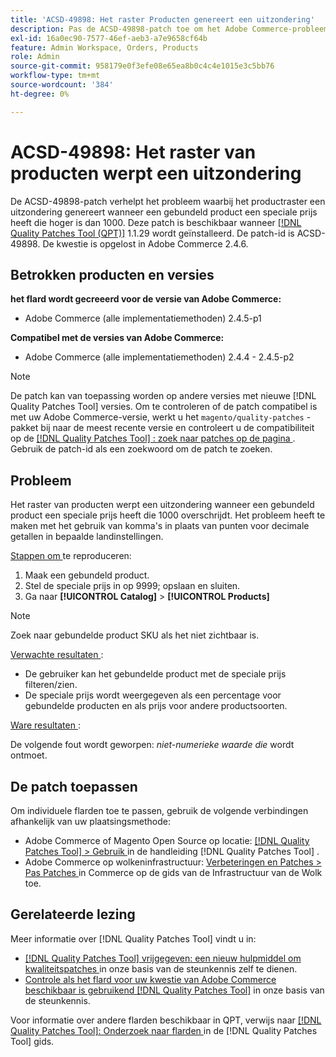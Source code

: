 ```yaml
---
title: 'ACSD-49898: Het raster Producten genereert een uitzondering'
description: Pas de ACSD-49898-patch toe om het Adobe Commerce-probleem op te lossen, waarbij het productraster een uitzondering genereert wanneer een gebundeld product een speciale prijs heeft die hoger is dan 1000.
exl-id: 16a0ec90-7577-46ef-aeb3-a7e9658cf64b
feature: Admin Workspace, Orders, Products
role: Admin
source-git-commit: 958179e0f3efe08e65ea8b0c4c4e1015e3c5bb76
workflow-type: tm+mt
source-wordcount: '384'
ht-degree: 0%

---
```


# ACSD-49898: Het raster van producten werpt een uitzondering

De ACSD-49898-patch verhelpt het probleem waarbij het productraster een uitzondering genereert wanneer een gebundeld product een speciale prijs heeft die hoger is dan 1000. Deze patch is beschikbaar wanneer [[!DNL Quality Patches Tool (QPT)]](/help/announcements/adobe-commerce-announcements/magento-quality-patches-released-new-tool-to-self-serve-quality-patches.md) 1.1.29 wordt geïnstalleerd. De patch-id is ACSD-49898. De kwestie is opgelost in Adobe Commerce 2.4.6.

## Betrokken producten en versies

**het flard wordt gecreeerd voor de versie van Adobe Commerce:**

* Adobe Commerce (alle implementatiemethoden) 2.4.5-p1

**Compatibel met de versies van Adobe Commerce:**

* Adobe Commerce (alle implementatiemethoden) 2.4.4 - 2.4.5-p2

>[!NOTE]
>
>De patch kan van toepassing worden op andere versies met nieuwe [!DNL Quality Patches Tool] versies. Om te controleren of de patch compatibel is met uw Adobe Commerce-versie, werkt u het `magento/quality-patches` -pakket bij naar de meest recente versie en controleert u de compatibiliteit op de [[!DNL Quality Patches Tool] : zoek naar patches op de pagina ](https://experienceleague.adobe.com/tools/commerce-quality-patches/index.html) . Gebruik de patch-id als een zoekwoord om de patch te zoeken.

## Probleem

Het raster van producten werpt een uitzondering wanneer een gebundeld product een speciale prijs heeft die 1000 overschrijdt. Het probleem heeft te maken met het gebruik van komma&#39;s in plaats van punten voor decimale getallen in bepaalde landinstellingen.

<u> Stappen om </u> te reproduceren:

1. Maak een gebundeld product.
1. Stel de speciale prijs in op 9999; opslaan en sluiten.
1. Ga naar **[!UICONTROL Catalog]** > **[!UICONTROL Products]**

>[!NOTE]
>
>Zoek naar gebundelde product SKU als het niet zichtbaar is.

<u> Verwachte resultaten </u>:

* De gebruiker kan het gebundelde product met de speciale prijs filteren/zien.
* De speciale prijs wordt weergegeven als een percentage voor gebundelde producten en als prijs voor andere productsoorten.

<u> Ware resultaten </u>:

De volgende fout wordt geworpen: *niet-numerieke waarde die* wordt ontmoet.

## De patch toepassen

Om individuele flarden toe te passen, gebruik de volgende verbindingen afhankelijk van uw plaatsingsmethode:

* Adobe Commerce of Magento Open Source op locatie: [[!DNL Quality Patches Tool]  > Gebruik ](https://experienceleague.adobe.com/docs/commerce-operations/tools/quality-patches-tool/usage.html) in de handleiding [!DNL Quality Patches Tool] .
* Adobe Commerce op wolkeninfrastructuur: [ Verbeteringen en Patches > Pas Patches ](https://experienceleague.adobe.com/docs/commerce-cloud-service/user-guide/develop/upgrade/apply-patches.html) in Commerce op de gids van de Infrastructuur van de Wolk toe.

## Gerelateerde lezing

Meer informatie over [!DNL Quality Patches Tool] vindt u in:

* [[!DNL Quality Patches Tool]  vrijgegeven: een nieuw hulpmiddel om kwaliteitspatches ](/help/announcements/adobe-commerce-announcements/magento-quality-patches-released-new-tool-to-self-serve-quality-patches.md) in onze basis van de steunkennis zelf te dienen.
* [ Controle als het flard voor uw kwestie van Adobe Commerce beschikbaar is gebruikend  [!DNL Quality Patches Tool]](/help/support-tools/patches-available-in-qpt-tool/check-patch-for-magento-issue-with-magento-quality-patches.md) in onze basis van de steunkennis.

Voor informatie over andere flarden beschikbaar in QPT, verwijs naar [[!DNL Quality Patches Tool]: Onderzoek naar flarden ](https://experienceleague.adobe.com/tools/commerce-quality-patches/index.html) in de [!DNL Quality Patches Tool] gids.
